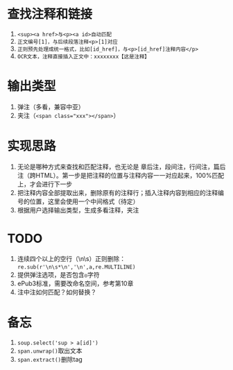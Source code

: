 # 查找注释和链接
1. `<sup><a href>与<p><a id>自动匹配`
2. `正文编号[1]，与后续段落注释<p>[1]对应`
3. `正则预先处理成统一格式，比如[id_href]，与<p>[id_href]注释内容</p>`
4. `OCR文本，注释直接插入正文中：xxxxxxxx【这是注释】`

# 输出类型
1. 弹注（多看，兼容中亚）
2. 夹注（`<span class="xxx"></span>`）

# 实现思路
1. 无论是哪种方式来查找和匹配注释，也无论是 章后注，段间注，行间注，篇后注（跨HTML）。第一步是把注释的位置与注释内容一一对应起来，100%匹配上，才会进行下一步
2. 把注释内容全部提取出来，删除原有的注释行；插入注释内容到相应的注释编号的位置，这里会使用一个中间格式（待定）
3. 根据用户选择输出类型，生成多看注释，夹注

# TODO
1. 连续四个以上的空行（\n\s）正则删除：`re.sub(r'\n\s*\n','\n',a,re.MULTILINE)`
2. 提供弹注选项，是否包含`◎`字符
3. ePub3标准，需要改命名空间，参考第10章
4. 注中注如何匹配？如何替换？

# 备忘
1. `soup.select('sup > a[id]')`
2. `span.unwrap()`取出文本
3. `span.extract()`删除tag
